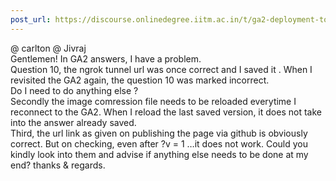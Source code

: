 ```yaml
---
post_url: https://discourse.onlinedegree.iitm.ac.in/t/ga2-deployment-tools-discussion-thread-tds-jan-2025/161120/146
---
```

@ carlton @ Jivraj  
Gentlemen! In GA2 answers, I have a problem.  
Question 10, the ngrok tunnel url was once correct and I saved it . When I revisited the GA2 again, the question 10 was marked incorrect.  
Do I need to do anything else ?  
Secondly the image comression file needs to be reloaded everytime I reconnect to the GA2. When I reload the last saved version, it does not take into the answer already saved.  
Third, the url link as given on publishing the page via github is obviously correct. But on checking, even after ?v = 1 …it does not work. Could you kindly look into them and advise if anything else needs to be done at my end? thanks & regards.
